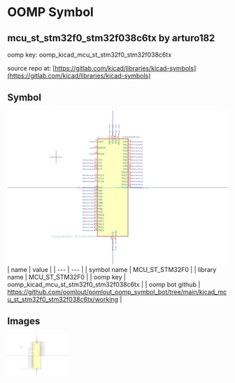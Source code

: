 # OOMP Symbol  
## mcu_st_stm32f0_stm32f038c6tx  by arturo182  
  
oomp key: oomp_kicad_mcu_st_stm32f0_stm32f038c6tx  
  
source repo at: [https://gitlab.com/kicad/libraries/kicad-symbols](https://gitlab.com/kicad/libraries/kicad-symbols)  
## Symbol  
  
[![working.png](working_600.png)](working.png)  
| name | value | 
| --- | --- | 
| symbol name | MCU_ST_STM32F0 | 
| library name | MCU_ST_STM32F0 | 
| oomp key | oomp_kicad_mcu_st_stm32f0_stm32f038c6tx | 
| oomp bot github | https://github.com/oomlout/oomlout_oomp_symbol_bot/tree/main/kicad_mcu_st_stm32f0_stm32f038c6tx/working | 
## Images  
  
[![working.png](working_140.png)](working.png)  

